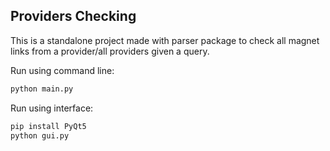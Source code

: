 ## Providers Checking

This is a standalone project made with parser package to check all magnet links from a provider/all providers given a query.

Run using command line:
```sh
python main.py
```

Run using interface:

```sh
pip install PyQt5
python gui.py
```
